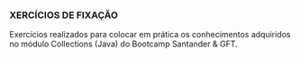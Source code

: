 <h3>XERCÍCIOS DE FIXAÇÃO</h3>
Exercícios realizados para colocar em prática os conhecimentos adquiridos no módulo Collections (Java) do Bootcamp Santander & GFT.
